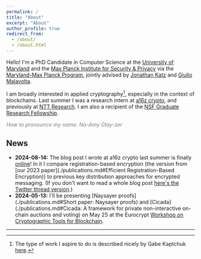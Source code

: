 ```yaml
---
permalink: /
title: "About"
excerpt: "About"
author_profile: true
redirect_from: 
  - /about/
  - /about.html
---
```


Hello! I'm a PhD Candidate in Computer Science at the [University of Maryland](https://www.cs.umd.edu/people/nglaeser) and the [Max Planck Institute for Security & Privacy](https://www.mpi-sp.org/person/116161/14251) via the [Maryland-Max Planck Program](https://www.cs.umd.edu/maryland-max-planck), jointly advised by [Jonathan Katz](https://www.cs.umd.edu/~jkatz/) and [Giulio Malavolta](https://sites.google.com/view/giuliomalavolta/). 

I am broadly interested in applied cryptography[^1], especially in the context of blockchains. Last summer I was a research intern at [a16z crypto](https://a16zcrypto.com/research/), and previously at [NTT Research](https://ntt-research.com/cis/). I am also a recipient of the [NSF Graduate Research Fellowship](https://www.nsfgrfp.org/). 

<span style="color: gray;">*How to pronounce my name: No-Amy Glay-zer*</span>

[^1]: The type of work I aspire to do is described nicely by Gabe Kaptchuk [here](https://www.cs.umd.edu/~kaptchuk/blog/post/work-with-me.html#appliedcrypto).

News
---
- **2024-08-14:** The blog post I wrote at a16z crypto last summer is finally [online](https://a16zcrypto.com/posts/article/registration-based-encryption/)! In it I compare registration-based encryption (the version from [our 2023 paper](./publications.md#Efficient Registration-Based Encryption)) to previous key distribution approaches for encrypted messaging. (If you don't want to read a whole blog post [here's the Twitter thread version](https://x.com/cryptonoemi/status/1823719451692556704).)
- **2024-05-13:** I'll be presenting [Naysayer proofs](./publications.md#Short paper: Naysayer proofs) and [Cicada](./publications.md#Cicada: A framework for private non-interactive on-chain auctions and voting) on May 25 at the Eurocrypt [Workshop on Cryptographic Tools for Blockchain](https://www.ctb-workshop.org/).
<!-- - **2024-05-06:** I'll be at [ETHBratislava](https://www.ethbratislava.com/) on May 10-11 to talk about [Naysayer proofs](./publications.md#Short paper: Naysayer proofs) and [Cicada](./publications.md#Cicada: A framework for private non-interactive on-chain auctions and voting)! -->
<!-- - **2024-02-07:** I'll be at [FC 2024](https://fc24.ifca.ai/) on March 4-8; hope to see you there! -->
<!-- - **2023-12-06:** [Naysayer Proofs](./publications#Short paper: Naysayer proofs) was accepted to [FC 2024](https://fc24.ifca.ai/). -->
<!-- - **2023-03-17:** Our paper [Efficient Registration-Based Encryption](./publications.md#Efficient Registration-Based Encryption) will appear at [ACM CCS 2023](https://www.sigsac.org/ccs/CCS2023/). -->
<!-- - **2023-01-30:** I'll be a research intern at [a16z crypto](https://a16zcrypto.com/research/) for summer 2023. -->
<!-- - **2022-12-20:** I will be spending the spring 2023 semester at [MPI-SP](https://www.mpi-sp.org/) in Bochum, Germany. -->
<!-- - **2022-09-07:** [Foundations of Coin Mixing Services](./publications) was accepted to the [Crypto Economics Security Conference](https://cesc.io/) in Berkeley, CA on October 31-November 1, 2022. -->
<!-- - **2022-07-15:** I will be presenting our paper [Foundations of Coin Mixing Services](./publications) at [ACM CCS 2022](https://www.sigsac.org/ccs/CCS2022/) in Los Angeles, CA on November 8, 2022. -->

---